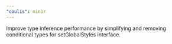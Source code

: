 ```yaml
---
"coulis": minor
---
```


Improve type inference performance by simplifying and removing conditional types for setGlobalStyles interface.

